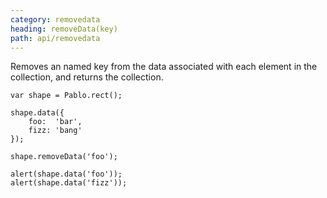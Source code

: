 ```yaml
---
category: removedata
heading: removeData(key)
path: api/removedata
---
```



Removes an named key from the data associated with each element in the collection, and returns the collection.

    var shape = Pablo.rect();

    shape.data({
        foo:  'bar',
        fizz: 'bang'
    });

    shape.removeData('foo');

    alert(shape.data('foo'));
    alert(shape.data('fizz'));
